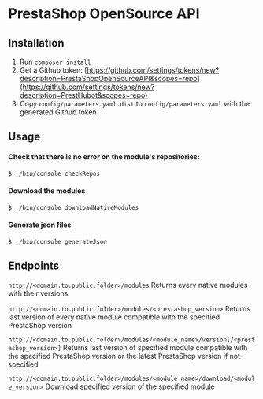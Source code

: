 # PrestaShop OpenSource API

## Installation

1. Run `composer install`
2. Get a Github token: [https://github.com/settings/tokens/new?description=PrestaShopOpenSourceAPI&scopes=repo](https://github.com/settings/tokens/new?description=PrestHubot&scopes=repo)
3. Copy `config/parameters.yaml.dist` to `config/parameters.yaml` with the generated Github token

## Usage

#### Check that there is no error on the module's repositories:
```
$ ./bin/console checkRepos
```

#### Download the modules
```
$ ./bin/console downloadNativeModules
```

#### Generate json files
```
$ ./bin/console generateJson
```

## Endpoints

`http://<domain.to.public.folder>/modules`
Returns every native modules with their versions

`http://<domain.to.public.folder>/modules/<prestashop_version>`
Returns last version of every native module compatible with the specified PrestaShop version

`http://<domain.to.public.folder>/modules/<module_name>/version[/<prestashop_version>]`
Returns last version of specified module compatible with the specified PrestaShop version or the latest PrestaShop version if not specified

`http://<domain.to.public.folder>/modules/<module_name>/download/<module_version>`
Download specified version of the specified module 
